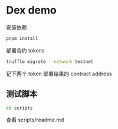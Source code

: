 # Dex demo

安装依赖

```bash
pnpm install
```

部署合约 tokens

```bash
truffle migrate --network testnet
```

记下两个 token 部署结果的 contract address

## 测试脚本

```bash
cd scripts
```

查看 scripts/readme.md
